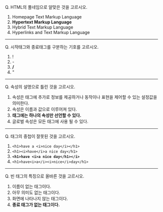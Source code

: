 Q. HTML의 풀네임으로 알맞은 것을 고르시오.
1. Homepage Text Markup Language
2. **Hypertext Markup Language**
3. Hybrid Text Markup Language
4. Hyperlinks and Text Markup Language

---

Q. 시작태그와 종료태그를 구분하는 기호를 고르시오.
1. &#33;
2. &#45;
3. **&#47;**
4. &#34;

---

Q. 속성의 설명으로 틀린 것을 고르시오.

1. 속성은 태그에 추가로 정보를 제공하거나 동작이나 표현을 제어할 수 있는 설정값을 의미한다.
2. 속성은 이름과 값으로 이루어져 있다.
3. **태그에는 하나의 속성만 선언할 수 있다.**
4. 글로벌 속성은 모든 태그에 사용 될 수 있다.

---

Q. 태그의 중첩이 잘못된 것을 고르시오.

1. ```<h1>have a <i>nice day</i></h1>```
2. ```<h1><i>have</i>a nice day</h1>```
3. **```<h1>have <i>a nice day</h1></i>```**
4. ```<h1>have<i>a</i><i>nice</i>day</h1>```

---

Q. 빈 태그의 특징으로 올바른 것을 고르시오.

1. 이름이 없는 태그이다.
2. 아무 의미도 없는 태그이다.
3. 화면에 나타나지 않는 태그이다.
4. **종료 태그가 없는 태그이다.**